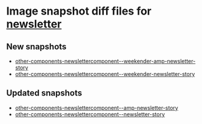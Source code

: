 # Image snapshot diff files for [newsletter](https://github.com/brightsitesconsulting/standard-pwamp/pull/647)

## New snapshots
- [other-components-newslettercomponent--weekender-amp-newsletter-story](./other-components-newslettercomponent--weekender-amp-newsletter-story)
- [other-components-newslettercomponent--weekender-newsletter-story](./other-components-newslettercomponent--weekender-newsletter-story)

## Updated snapshots
- [other-components-newslettercomponent--amp-newsletter-story](./other-components-newslettercomponent--amp-newsletter-story)
- [other-components-newslettercomponent--newsletter-story](./other-components-newslettercomponent--newsletter-story)
